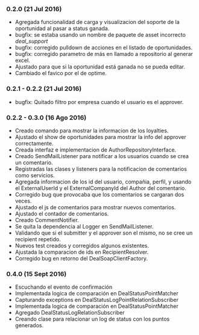 ### 0.2.0 (21 Jul 2016)

 * Agregada funcionalidad de carga y visualizacion del soporte de la oportunidad al pasar a status ganada.
 * bugfix: se estaba usando un nombre de paquete de asset incorrecto *deal_support*
 * bugfix: corregido pulldown de acciones en el listado de oportunidades.
 * bugfix: corregido parametro de más en llamado a repositorio al generar excel.
 * Ajustado para que si la oportunidad está ganada no se pueda editar.
 * Cambiado el favico por el de optime.

### 0.2.1 - 0.2.2 (21 Jul 2016)

  * bugfix: Quitado filtro por empresa cuando el usuario es el approver.

### 0.2.2 - 0.3.0 (16 Ago 2016)

 * Creado comando para mostrar la informacion de los loyalties.
 * Ajustado el show de oportunidades para mostrar la info del approver correctamente.
 * Creada interfaz e implementacion de AuthorRepositoryInterface.
 * Creado SendMailListener para notificar a los usuarios cuando se crea un comentario.
 * Registradas las clases y listeners para la notificacion de comentarios como servicios.
 * Agregada informacion de los id del usuario, compañia, perfil, y usando el ExternalUserId y el ExternalCompanyId del Author del comentario.
 * Corregido bug que provocaba que los comentarios se cargaran dos veces.
 * Ajustado el js de comentarios para mostrar nuevos comentarios.
 * Ajustado el contador de comentarios.
 * Creado CommentNotifier.
 * Se quita la dependencia al Logger en SendMailListener.
 * Validando que si el submitter y el approver son el mismo, no se cree un recipient repetido.
 * Nuevos test creados y corregidos algunos existentes.
 * Ajustada la comparacion de ids en RecipientResolver.
 * Corregido bug en retorno del DealSoapClientFactory.

### 0.4.0 (15 Sept 2016)

 * Escuchando el evento de confirmación
 * Implementada logica de comparación en DealStatusPointMatcher
 * Capturando exceptions en DealStatusLogPointRelationSubscriber
 * Implementada logica de comparación en DealStatusPointMatcher
 * Agregado DealStatusLogRelationSubscriber
 * Creando clase para relacionar un log de status con los puntos generados.